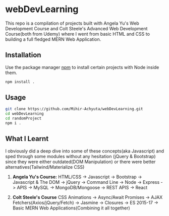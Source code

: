 # webDevLearning

This repo is a compilation of projects built with Angela Yu's Web Development Course and Colt Steele's Advanced Web Development Course(both from Udemy) where I went from basic HTML and CSS to building a full fledged MERN Web Application.

## Installation

Use the package manager [npm](https://www.npmjs.com/get-npm) to install certain projects with Node inside them.

```bash
npm install .
```

## Usage

```bash
git clone https://github.com/Mihir-Achyuta/webDevLearning.git
cd webDevLearning
cd randomProject
npm i .
```

## What I Learnt

I obviously did a deep dive into some of these concepts(aka Javascript) and sped through some modules without any hesitation (jQuery & Bootstrap) since they were either outdated(DOM Manipulation) or there were better alternatives(Tailwind/Materialize CSS)

1. **Angela Yu's Course:**
   HTML/CSS -> Javascript -> Bootstrap -> Javascript & The DOM -> jQuery -> Command Line -> Node -> Express -> APIS -> MySQL -> MongoDB/Mongoose -> REST APIS -> React

2. **Colt Steele's Course**
   CSS Animations -> Async/Await Promises -> AJAX Fetchers(Axios/jQuery/Fetch) -> Jasmine -> Closures -> ES 2015-17 -> Basic MERN Web Applications(Combining it all together)

